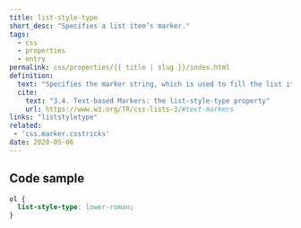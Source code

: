 ```yaml
---
title: list-style-type
short_desc: "Specifies a list item’s marker."
tags:
  - css
  - properties
  - entry
permalink: css/properties/{{ title | slug }}/index.html
definition:
  text: "Specifies the marker string, which is used to fill the list item’s marker when its content value is normal and there is no marker image."
  cite:
    text: "3.4. Text-based Markers: the list-style-type property"
    url: https://www.w3.org/TR/css-lists-3/#text-markers
links: "liststyletype"
related:
 - 'css.marker.csstricks'
date: 2020-05-06
---
```


<h2 class="h3"><span>Code sample</span></h2>

```css
ol {
  list-style-type: lower-roman;
}
```
